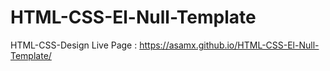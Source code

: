 # HTML-CSS-El-Null-Template
HTML-CSS-Design
Live Page : https://asamx.github.io/HTML-CSS-El-Null-Template/
